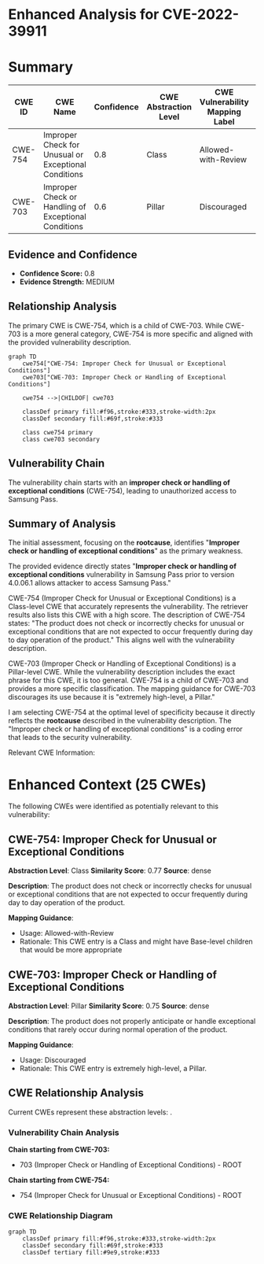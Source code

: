 # Enhanced Analysis for CVE-2022-39911

# Summary
| CWE ID | CWE Name | Confidence | CWE Abstraction Level | CWE Vulnerability Mapping Label | CWE-Vulnerability Mapping Notes |
|---|---|---|---|---|---|
| CWE-754 | Improper Check for Unusual or Exceptional Conditions | 0.8 | Class | Allowed-with-Review | Primary CWE |
| CWE-703 | Improper Check or Handling of Exceptional Conditions | 0.6 | Pillar | Discouraged | Secondary Candidate |

## Evidence and Confidence

*   **Confidence Score:** 0.8
*   **Evidence Strength:** MEDIUM

## Relationship Analysis
The primary CWE is CWE-754, which is a child of CWE-703. While CWE-703 is a more general category, CWE-754 is more specific and aligned with the provided vulnerability description.

```mermaid
graph TD
    cwe754["CWE-754: Improper Check for Unusual or Exceptional Conditions"]
    cwe703["CWE-703: Improper Check or Handling of Exceptional Conditions"]
    
    cwe754 -->|CHILDOF| cwe703
    
    classDef primary fill:#f96,stroke:#333,stroke-width:2px
    classDef secondary fill:#69f,stroke:#333
    
    class cwe754 primary
    class cwe703 secondary
```

## Vulnerability Chain
The vulnerability chain starts with an **improper check or handling of exceptional conditions** (CWE-754), leading to unauthorized access to Samsung Pass.

## Summary of Analysis
The initial assessment, focusing on the **rootcause**, identifies "**Improper check or handling of exceptional conditions**" as the primary weakness.

The provided evidence directly states "**Improper check or handling of exceptional conditions** vulnerability in Samsung Pass prior to version 4.0.06.1 allows attacker to access Samsung Pass."

CWE-754 (Improper Check for Unusual or Exceptional Conditions) is a Class-level CWE that accurately represents the vulnerability. The retriever results also lists this CWE with a high score. The description of CWE-754 states: "The product does not check or incorrectly checks for unusual or exceptional conditions that are not expected to occur frequently during day to day operation of the product." This aligns well with the vulnerability description.

CWE-703 (Improper Check or Handling of Exceptional Conditions) is a Pillar-level CWE. While the vulnerability description includes the exact phrase for this CWE, it is too general. CWE-754 is a child of CWE-703 and provides a more specific classification. The mapping guidance for CWE-703 discourages its use because it is "extremely high-level, a Pillar."

I am selecting CWE-754 at the optimal level of specificity because it directly reflects the **rootcause** described in the vulnerability description. The "Improper check or handling of exceptional conditions" is a coding error that leads to the security vulnerability.

Relevant CWE Information:

# Enhanced Context (25 CWEs)
The following CWEs were identified as potentially relevant to this vulnerability:

## CWE-754: Improper Check for Unusual or Exceptional Conditions
**Abstraction Level**: Class
**Similarity Score**: 0.77
**Source**: dense

**Description**:
The product does not check or incorrectly checks for unusual or exceptional conditions that are not expected to occur frequently during day to day operation of the product.

**Mapping Guidance**:
- Usage: Allowed-with-Review
- Rationale: This CWE entry is a Class and might have Base-level children that would be more appropriate

## CWE-703: Improper Check or Handling of Exceptional Conditions
**Abstraction Level**: Pillar
**Similarity Score**: 0.75
**Source**: dense

**Description**:
The product does not properly anticipate or handle exceptional conditions that rarely occur during normal operation of the product.

**Mapping Guidance**:
- Usage: Discouraged
- Rationale: This CWE entry is extremely high-level, a Pillar.


## CWE Relationship Analysis

Current CWEs represent these abstraction levels: .


### Vulnerability Chain Analysis

**Chain starting from CWE-703:**
- 703 (Improper Check or Handling of Exceptional Conditions) - ROOT


**Chain starting from CWE-754:**
- 754 (Improper Check for Unusual or Exceptional Conditions) - ROOT



### CWE Relationship Diagram

```mermaid
graph TD
    classDef primary fill:#f96,stroke:#333,stroke-width:2px
    classDef secondary fill:#69f,stroke:#333
    classDef tertiary fill:#9e9,stroke:#333
```